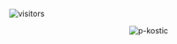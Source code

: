 
![visitors](https://visitor-badge.glitch.me/badge?page_id=p-kostic.p-kostic)   

<p align="center"> <img src="https://github-readme-stats.vercel.app/api?username=p-kostic&show_icons=true&theme=gotham" alt="p-kostic" />
